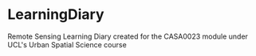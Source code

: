 # LearningDiary
Remote Sensing Learning Diary created for the CASA0023 module under UCL's Urban Spatial Science course
